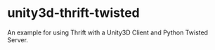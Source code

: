 # unity3d-thrift-twisted
An example for using Thrift with a Unity3D Client and Python Twisted Server.
